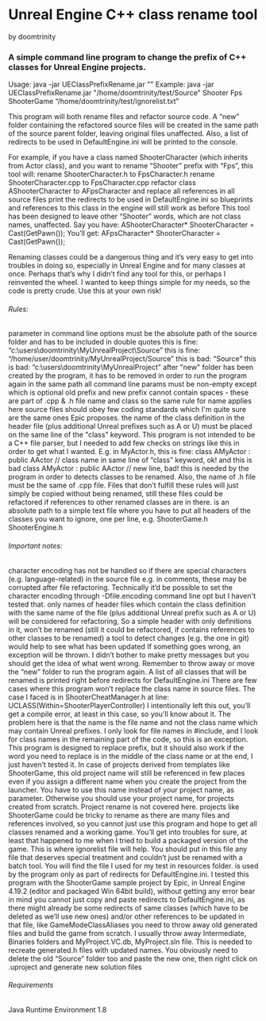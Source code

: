 # Unreal Engine C++ class rename tool
by doomtrinity

### A simple command line program to change the prefix of C++ classes for Unreal Engine projects.

Usage: java -jar UEClassPrefixRename.jar "<sourceDir>" <oldPrefix> <newPrefix> <projectName> <ignorelistFile>
Example:
java -jar UEClassPrefixRename.jar "/home/doomtrinity/test/Source" Shooter Fps ShooterGame “/home/doomtrinity/test/ignorelist.txt”

This program will both rename files and refactor source code.
A “new” folder containing the refactored source files will be created in the same path of the source parent folder, leaving original files unaffected. Also, a list of redirects to be used in DefaultEngine.ini will be printed to the console.

For example, if you have a class named ShooterCharacter (which inherits from Actor class), and you want to rename “Shooter” prefix with “Fps”, this tool will:
rename ShooterCharacter.h to FpsCharacter.h
rename ShooterCharacter.cpp to FpsCharacter.cpp
refactor class AShooterCharacter to AFpsCharacter and replace all references in all source files
print the redirects to be used in DefaultEngine.ini so blueprints and references to this class in the engine will still work as before
This tool has been designed to leave other “Shooter” words, which are not class names, unaffected.
Say you have:
AShooterCharacter* ShooterCharacter = Cast<AShooterCharacter>(GetPawn());
You’ll get:
AFpsCharacter* ShooterCharacter = Cast<AFpsCharacter>(GetPawn());

Renaming classes could be a dangerous thing and it’s very easy to get into troubles in doing so, especially in Unreal Engine and for many classes at once. Perhaps that’s why I didn’t find any tool for this, or perhaps I reinvented the wheeI. I wanted to keep things simple for my needs, so the code is pretty crude.
Use this at your own risk! 

###### Rules:
<sourceDir> parameter in command line options must be the absolute path of the source folder and has to be included in double quotes
this is fine: “c:\users\doomtrinity\MyUnrealProject\Source”
this is fine: “/home/user/doomtrinity/MyUnrealProject/Source”
this is bad: “Source”
this is bad: “c:\users\doomtrinity\MyUnrealProject”
after "new" folder has been created by the program, it has to be removed in order to run the program again in the same path
all command line params must be non-empty except <ignorelistFile> which is optional
old prefix and new prefix cannot contain spaces - these are part of .cpp & .h file name and class so the same rule for name applies here
source files should obey few coding standards which I'm quite sure are the same ones Epic proposes.
the name of the class definition in the header file (plus additional Unreal prefixes such as A or U) must be placed on the same line of the "class" keyword. This program is not intended to be a C++ file parser, but I needed to add few checks on strings like this in order to get what I wanted.
E.g. in MyActor.h, this is fine:
class AMyActor : public AActor // class name in same line of “class” keyword, ok!
and this is bad
class
           AMyActor : public AActor // new line, bad!
this is needed by the program in order to detects classes to be renamed. Also, the name of .h file must be the same of .cpp file. Files that don’t fulfill these rules will just simply be copied without being renamed, still these files could be refactored if references to other renamed classes are in there.
<ignorelistFile> is an absolute path to a simple text file where you have to put all headers of the classes you want to ignore, one per line, e.g.
ShooterGame.h
ShooterEngine.h

###### Important notes:
character encoding has not be handled so if there are special characters (e.g. language-related) in the source file e.g. in comments, these may be corrupted after file refactoring. Technically it’d be possible to set the character encoding through -Dfile.encoding command line opt but I haven't tested that.
only names of header files which contain the class definition with the same name of the file (plus additional Unreal prefix such as A or U) will be considered for refactoring,
So a simple header with only definitions in it, won’t be renamed (still it could be refactored, if contains references to other classes to be renamed)
a tool to detect changes (e.g. the one in git) would help to see what has been updated
If something goes wrong, an exception will be thrown. I didn’t bother to make pretty messages but you should get the idea of what went wrong. Remember to throw away or move the “new” folder to run the program again.
A list of all classes that will be renamed is printed right before redirects for DefaultEngine.ini
There are few cases where this program won’t replace the class name in source files. The case I faced is in ShooterCheatManager.h at line:
UCLASS(Within=ShooterPlayerController)
I intentionally left this out, you’ll get a compile error, at least in this case, so you’ll know about it. The problem here is that the name is the file name and not the class name which may contain Unreal prefixes. I only look for file names in #include, and I look  for class names in the remaining part of the code, so this is an exception.
This program is designed to replace prefix, but it should also work if the word you need to replace is in the middle of the class name or at the end, I just haven’t tested it.
In case of projects derived from templates like ShooterGame, this old project name will still be referenced in few places even if you assign a different name when you create the project from the launcher. You have to use this name instead of your project name, as <projectName> parameter. Otherwise you should use your project name, for projects created from scratch. Project rename is not covered here.
projects like ShooterGame could be tricky to rename as there are many files and references involved, so you cannot just use this program and hope to get all classes renamed and a working game. You’ll get into troubles for sure, at least that happened to me when I tried to build a packaged version of the game. This is where ignorelist file will help. You should put in this file any file that deserves special treatment and couldn’t just be renamed with a batch tool. You will find the file I used for my test in resources folder.
<projectName> is used by the program only as part of redirects for DefaultEngine.ini.
I tested this program with the ShooterGame sample project by Epic, in Unreal Engine 4.19.2 (editor and packaged Win 64bit build), without getting any error
bear in mind you cannot just copy and paste redirects to DefaultEngine.ini, as there might already be some redirects of same classes (which have to be deleted as we’ll use new ones) and/or other references to be updated in that file, like GameModeClassAliases
you need to throw away old generated files and build the game from scratch. I usually throw away Intermediate, Binaries folders and MyProject.VC.db, MyProject.sln file. This is needed to recreate generated.h files with updated names. You obviously need to delete the old “Source” folder too and paste the new one, then right click on .uproject and generate new solution files

###### Requirements
Java Runtime Environment 1.8

